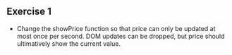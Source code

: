 ## Exercise 1

- Change the showPrice function so that price can only be updated at most once per second. DOM updates can be dropped, but price should ultimatively show the current value.
